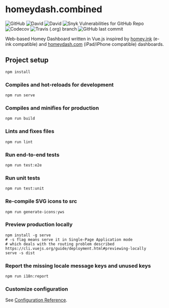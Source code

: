 # homeydash.combined
![GitHub](https://img.shields.io/github/license/ismarslomic/homeydash.combined.svg)
![David](https://img.shields.io/david/ismarslomic/homeydash.combined.svg)
![David](https://img.shields.io/david/dev/ismarslomic/homeydash.combined.svg)
![Snyk Vulnerabilities for GitHub Repo](https://img.shields.io/snyk/vulnerabilities/github/ismarslomic/homeydash.combined.svg)
![Codecov](https://img.shields.io/codecov/c/github/ismarslomic/homeydash.combined.svg)
![Travis (.org) branch](https://img.shields.io/travis/ismarslomic/homeydash.combined/master.svg)
![GitHub last commit](https://img.shields.io/github/last-commit/ismarslomic/homeydash.combined.svg)

Web-based Homey Dashboard written in Vue.js inspired by  [homey.ink](https://github.com/athombv/homey.ink) (e-ink compatible) and [homeydash.com](https://github.com/daneedk/homeydash.com) (iPad/iPhone compatible) dashboards.

## Project setup
```
npm install
```

### Compiles and hot-reloads for development
```
npm run serve
```

### Compiles and minifies for production
```
npm run build
```

### Lints and fixes files
```
npm run lint
```

### Run end-to-end tests
```
npm run test:e2e
```

### Run unit tests
```
npm run test:unit
```

### Re-compile SVG icons to src
```
npm run generate-icons:yws
```

### Preview production locally
```
npm install -g serve
# -s flag means serve it in Single-Page Application mode
# which deals with the routing problem described https://cli.vuejs.org/guide/deployment.html#previewing-locally
serve -s dist
```

### Report the missing locale message keys and unused keys
```
npm run i18n:report
```

### Customize configuration
See [Configuration Reference](https://cli.vuejs.org/config/).
